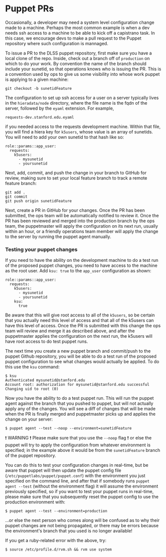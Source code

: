 # Puppet PRs

Occasionally, a developer may need a system level configuration change made to a machine. Perhaps the most common example is when a dev needs ssh access to a machine to be able to kick off a capistrano task. In this case, we encourage devs to make a pull request to the Puppet repository where such configuration is mannaged.

To issue a PR to the DLSS puppet repository, first make sure you have a local clone of the repo. Inside, check out a branch off of `production` on which to do your work. By convention the name of the branch should include your sunetid, so that operations knows who is issuing the PR. This is a convention used by ops to give us some visibility into whose work puppet is applying to a given machine:

```
git checkout -b sunetidFeature
```

The configuration to set up ssh access for a user on a server typically lives in the `hieradata/node` directory, where the file name is the fqdn of the server, followed by the `eyaml` extension. For example,

```
requests-dev.stanford.edu.eyaml
```

if you needed access to the requests development machine.  Within that file, you will find a hiera key for `k5users`, whose value is an array of sunetids. You will need to add your own sunetid to that hash like so:

```
role::params::app_user:
  requests:
    k5users:
      - mysunetid
      - yoursunetid
```

Next, add, commit, and push the change in your branch to GitHub for review, making sure to set your local feature branch to track a remote feature branch:

```
git add .
git commit
git push origin sunetidFeature
```

 Next, create a PR in GitHub for your changes. Once the PR has been submitted, the ops team will be automatically notified to review it. Once the PR has been reviewed and merged into the production branch by the ops team, the puppetmaster will apply the configuration on its next run, usually within an hour, or a friendly operations team member will apply the change to the server by running the puppet agent manually.

### Testing your puppet changes

If you need to have the ability on the development machine to do a test run of the proposed puppet changes, you need to have access to the machine as the root user. Add `ksu: true` to the `app_user` configuration as shown:

```
role::params::app_user:
  requests:
    k5users:
      - mysunetid
      - yoursunetid
    ksu:
      true
```

Be aware that this will give root access to all of the `k5users`, so be certain that you actually need this level of access and that all of the k5users can have this level of access. Once the PR is submitted with this change the ops team will review and merge it as described above, and after the puppetmaster applies the configuration on the next run, the k5users will have root access to do test puppet runs.

The next time you create a new puppet branch and commit/push to the puppet Github repository, you will be able to do a test run of the proposed puppet configuration to see what changes would actually be applied. To do this use the `ksu` command:

```
$ ksu
Authenticated mysunetid@stanford.edu
Account root: authorization for mysunetid@stanford.edu successful
Changing uid to root (0)
```

Now you have the ability to do a test puppet run. This will run the puppet agent against the branch that you pushed to puppet, but will not actually apply any of the changes. You will see a diff of changes that will be made when the PR is finally merged and puppetmaster picks up and applies the change on your server:

```
$ puppet agent --test --noop --environment=sunetidFeature
```

:exclamation: WARNING :exclamation:
Please make sure that you use the `--noop` flag :exclamation: or else the puppet will try to apply the configuration from whatever environment is specified; in the example above
it would be from the `sunetidFeature` branch of the puppet repository.

You can do this to test your configuration changes in real-time, but be aware that puppet will then update the puppet config file (`/etc/puppetlabs/puppet/puppet.conf`) with the environment you just specified on the command line, and after that if somebody runs `puppet agent --test` (without the environment flag) it will assume the environment previously specified, so if you want to test your puppet runs in real-time, please make sure that you subsequently reset the puppet config to use the production environment with:

```
$ puppet agent --test --environment=production
```

...or else the next person who comes along will be confused as to why their puppet changes are not being propagated, or there may be errors because the environment's branch that you used is no longer available!

If you get a ruby-related error with the above, try:

```
$ source /etc/profile.d/rvm.sh && rvm use system
```
